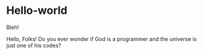 # Hello-world
Bleh!

Hello, Folks! Do you ever wonder if God is a programmer and the universe is just one of his codes? 
